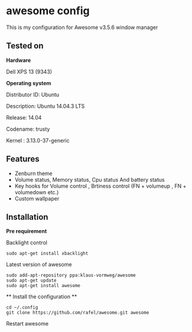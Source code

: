 # awesome config
This is my configuration for Awesome v3.5.6 window manager

## Tested on


**Hardware**

Dell XPS 13 (9343) 


**Operating system**

Distributor ID:	Ubuntu

Description:	Ubuntu 14.04.3 LTS

Release:	14.04

Codename:	trusty

Kernel : 3.13.0-37-generic


## Features

- Zenburn theme
- Volume status, Memory status, Cpu status And battery status
- Key hooks for Volume control , Brtiness control (FN + volumeup , FN + volumedown  etc.)
- Custom wallpaper


## Installation


**Pre requirement**

Backlight control

    sudo apt-get install xbacklight


Latest version of awesome

    sudo add-apt-repository ppa:klaus-vormweg/awesome
    sudo apt-get update
    sudo apt-get install awesome

    
** Install the configuration ** 

    cd ~/.config
    git clone https://github.com/rafel/awesome.git awesome


Restart awesome

